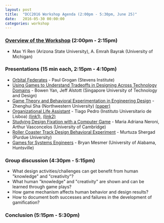 ```yaml
---
layout: post
title:  "DCC2016 Workshop Agenda (2:00pm - 5:30pm, June 25)"
date:   2016-05-30 00:00:00
categories: workshop
---
```

### [Overview of the Workshop](../_presentations/intro.pdf) (2:00pm - 2:15pm) ###
* Max Yi Ren (Arizona State University), A. Emrah Bayrak (University of Michigan)

### Presentations (15 min each, 2:15pm - 4:10pm) ###
* [Orbital Federates](../_presentations/stevens.pdf) - Paul Grogan (Stevens Institute)
* [Using Games to Understand Tradeoffs in Designing Across Technology 
Domains](../_presentations/sutd.pdf) - Bowen Yan, Jeff Alstott (Singapore University of Technology and Design)
* [Game Theory and Behavioral Experimentation in Engineering Design](../_presentations/northwestern.pdf) - Zhenghui Sha (Northwestern University) [(paper)](http://mechanicaldesign.asmedigitalcollection.asme.org/article.aspx?articleid=2118543)
* [Organizational Life Assistant](../_presentations/iscte.pdf) - Tiago Pedro (Instituto Universitario de Lisboa) [(link1)](https://vimeo.com/110771267), [(link2)](https://vimeo.com/132556930)
* [Studying Design Fixation with a Computer Game](../_presentations/cambridge.pdf) - Maria Adriana Neroni, Arthur Vasconcelos (University of Cambridge)
* [Roller Coaster Track Design Behavioral Experiment](../_presentations/purdue.pdf) - Murtuza Shergad (Purdue University)
* [Games for Systems Engineers](../_presentations/uah.pdf) - Bryan Mesmer (University of Alabama, Huntsville)

### Group discussion (4:30pm - 5:15pm) ###
* What design activities/challenges can get benefit from human "knowledge" and "creativity"?
* What human "knowledge" and "creativity" are shown and can be learned through game plays?
* How game mechanism affects human behavior and design results?
* How to document both successes and failures in the development of gamification?

### Conclusion (5:15pm - 5:30pm) ###


